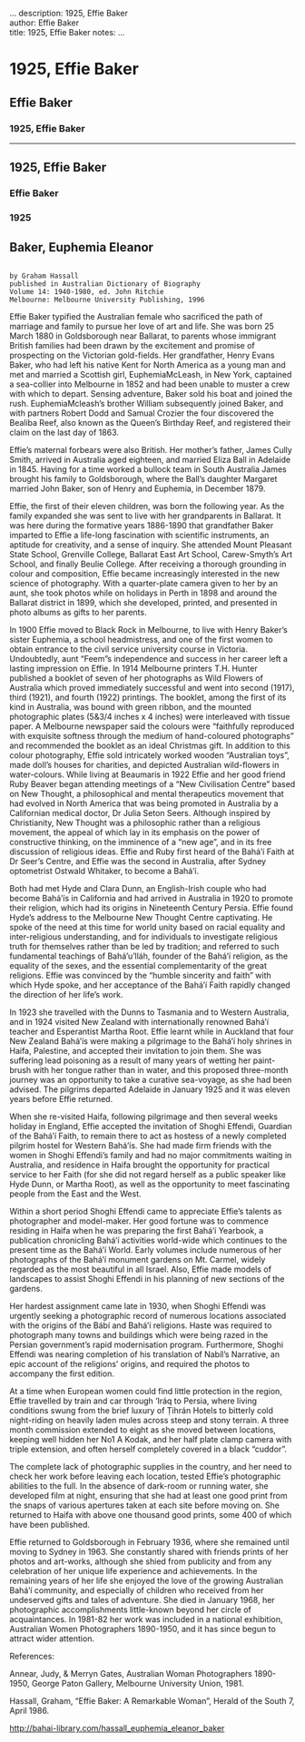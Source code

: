...
description: 1925, Effie Baker  
author: Effie Baker  
title: 1925, Effie Baker 
notes:
...


# 1925, Effie Baker  
## Effie Baker  
### 1925, Effie Baker  

------




##  1925, Effie Baker 

###  Effie Baker 

###  1925 

##  Baker, Euphemia Eleanor 

```

by Graham Hassall
published in Australian Dictionary of Biography
Volume 14: 1940-1980, ed. John Ritchie
Melbourne: Melbourne University Publishing, 1996
```

Effie Baker typified the Australian female who sacrificed the path of marriage and family to pursue her love of art and life. She was born 25 March 1880 in Goldsborough near Ballarat, to parents whose immigrant British families had been drawn by the excitement and promise of prospecting on the Victorian gold-fields. Her grandfather, Henry Evans Baker, who had left his native Kent for North America as a young man and met and married a Scottish girl, EuphemiaMcLeash, in New York, captained a sea-collier into Melbourne in 1852 and had been unable to muster a crew with which to depart. Sensing adventure, Baker sold his boat and joined the rush. EuphemiaMcleash’s brother William subsequently joined Baker, and with partners Robert Dodd and Samual Crozier the four discovered the Bealiba Reef, also known as the Queen’s Birthday Reef, and registered their claim on the last day of 1863.   

Effie’s maternal forbears were also British. Her mother’s father, James Cully Smith, arrived in Australia aged eighteen, and married Eliza Ball in Adelaide in 1845. Having for a time worked a bullock team in South Australia James brought his family to Goldsborough, where the Ball’s daughter Margaret married John Baker, son of Henry and Euphemia, in December 1879.   

Effie, the first of their eleven children, was born the following year. As the family expanded she was sent to live with her grandparents in Ballarat. It was here during the formative years 1886-1890 that grandfather Baker imparted to Effie a life-long fascination with scientific instruments, an aptitude for creativity, and a sense of inquiry. She attended Mount Pleasant State School, Grenville College, Ballarat East Art School, Carew-Smyth’s Art School, and finally Beulie College. After receiving a thorough grounding in colour and composition, Effie became increasingly interested in the new science of photography. With a quarter-plate camera given to her by an aunt, she took photos while on holidays in Perth in 1898 and around the Ballarat district in 1899, which she developed, printed, and presented in photo albums as gifts to her parents.   

In 1900 Effie moved to Black Rock in Melbourne, to live with Henry Baker’s sister Euphemia, a school headmistress, and one of the first women to obtain entrance to the civil service university course in Victoria. Undoubtedly, aunt “Feem”s independence and success in her career left a lasting impression on Effie. In 1914 Melbourne printers T.H. Hunter published a booklet of seven of her photographs as Wild Flowers of Australia which proved immediately successful and went into second (1917), third (1921), and fourth (1922) printings. The booklet, among the first of its kind in Australia, was bound with green ribbon, and the mounted photographic plates (5&3/4 inches x 4 inches) were interleaved with tissue paper. A Melbourne newspaper said the colours were “faithfully reproduced with exquisite softness through the medium of hand-coloured photographs” and recommended the booklet as an ideal Christmas gift. In addition to this colour photography, Effie sold intricately worked wooden “Australian toys”, made doll’s houses for charities, and depicted Australian wild-flowers in water-colours. While living at Beaumaris in 1922 Effie and her good friend Ruby Beaver began attending meetings of a “New Civilisation Centre” based on New Thought, a philosophical and mental therapeutics movement that had evolved in North America that was being promoted in Australia by a Californian medical doctor, Dr Julia Seton Seers. Although inspired by Christianity, New Thought was a philosophic rather than a religious movement, the appeal of which lay in its emphasis on the power of constructive thinking, on the imminence of a “new age”, and in its free discussion of religious ideas. Effie and Ruby first heard of the Bahá’í Faith at Dr Seer’s Centre, and Effie was the second in Australia, after Sydney optometrist Ostwald Whitaker, to become a Bahá’í.   

Both had met Hyde and Clara Dunn, an English-Irish couple who had become Bahá’ís in California and had arrived in Australia in 1920 to promote their religion, which had its origins in Nineteenth Century Persia. Effie found Hyde’s address to the Melbourne New Thought Centre captivating. He spoke of the need at this time for world unity based on racial equality and inter-religious understanding, and for individuals to investigate religious truth for themselves rather than be led by tradition; and referred to such fundamental teachings of Bahá’u’lláh, founder of the Bahá’í religion, as the equality of the sexes, and the essential complementarity of the great religions. Effie was convinced by the “humble sincerity and faith” with which Hyde spoke, and her acceptance of the Bahá’í Faith rapidly changed the direction of her life’s work.   

In 1923 she travelled with the Dunns to Tasmania and to Western Australia, and in 1924 visited New Zealand with internationally renowned Bahá’í teacher and Esperantist Martha Root. Effie learnt while in Auckland that four New Zealand Bahá’ís were making a pilgrimage to the Bahá’í holy shrines in Haifa, Palestine, and accepted their invitation to join them. She was suffering lead poisoning as a result of many years of wetting her paint-brush with her tongue rather than in water, and this proposed three-month journey was an opportunity to take a curative sea-voyage, as she had been advised. The pilgrims departed Adelaide in January 1925 and it was eleven years before Effie returned.   

When she re-visited Haifa, following pilgrimage and then several weeks holiday in England, Effie accepted the invitation of Shoghi Effendi, Guardian of the Bahá’í Faith, to remain there to act as hostess of a newly completed pilgrim hostel for Western Bahá’ís. She had made firm friends with the women in Shoghi Effendi’s family and had no major commitments waiting in Australia, and residence in Haifa brought the opportunity for practical service to her Faith (for she did not regard herself as a public speaker like Hyde Dunn, or Martha Root), as well as the opportunity to meet fascinating people from the East and the West.   

Within a short period Shoghi Effendi came to appreciate Effie’s talents as photographer and model-maker. Her good fortune was to commence residing in Haifa when he was preparing the first Bahá’í Yearbook, a publication chronicling Bahá’í activities world-wide which continues to the present time as the Bahá’í World. Early volumes include numerous of her photographs of the Bahá’í monument gardens on Mt. Carmel, widely regarded as the most beautiful in all Israel. Also, Effie made models of landscapes to assist Shoghi Effendi in his planning of new sections of the gardens.   

Her hardest assignment came late in 1930, when Shoghi Effendi was urgently seeking a photographic record of numerous locations associated with the origins of the Bábí and Bahá’í religions. Haste was required to photograph many towns and buildings which were being razed in the Persian government’s rapid modernisation program. Furthermore, Shoghi Effendi was nearing completion of his translation of Nabíl’s Narrative, an epic account of the religions’ origins, and required the photos to accompany the first edition.   

At a time when European women could find little protection in the region, Effie travelled by train and car through ‘Iráq to Persia, where living conditions swung from the brief luxury of Ṭihrán Hotels to bitterly cold night-riding on heavily laden mules across steep and stony terrain. A three month commission extended to eight as she moved between locations, keeping well hidden her No1 A Kodak, and her half plate clamp camera with triple extension, and often herself completely covered in a black “cuddor”.   

The complete lack of photographic supplies in the country, and her need to check her work before leaving each location, tested Effie’s photographic abilities to the full. In the absence of dark-room or running water, she developed film at night, ensuring that she had at least one good print from the snaps of various apertures taken at each site before moving on. She returned to Haifa with above one thousand good prints, some 400 of which have been published.   

Effie returned to Goldsborough in February 1936, where she remained until moving to Sydney in 1963. She constantly shared with friends prints of her photos and art-works, although she shied from publicity and from any celebration of her unique life experience and achievements. In the remaining years of her life she enjoyed the love of the growing Australian Bahá’í community, and especially of children who received from her undeserved gifts and tales of adventure. She died in January 1968, her photographic accomplishments little-known beyond her circle of acquaintances. In 1981-82 her work was included in a national exhibition, Australian Women Photographers 1890-1950, and it has since begun to attract wider attention.   

References:   

Annear, Judy, & Merryn Gates, Australian Woman Photographers 1890-1950, George Paton Gallery, Melbourne University Union, 1981.   

Hassall, Graham, “Effie Baker: A Remarkable Woman”, Herald of the South 7, April 1986.   

http://bahai-library.com/hassall_euphemia_eleanor_baker